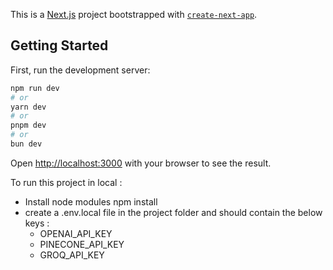 This is a [Next.js](https://nextjs.org/) project bootstrapped with [`create-next-app`](https://github.com/vercel/next.js/tree/canary/packages/create-next-app).

## Getting Started

First, run the development server:

```bash
npm run dev
# or
yarn dev
# or
pnpm dev
# or
bun dev
```

Open [http://localhost:3000](http://localhost:3000) with your browser to see the result.

To run this project in local :

- Install node modules npm install
- create a .env.local file in the project folder and should contain the below keys :
  - OPENAI_API_KEY
  - PINECONE_API_KEY
  - GROQ_API_KEY

